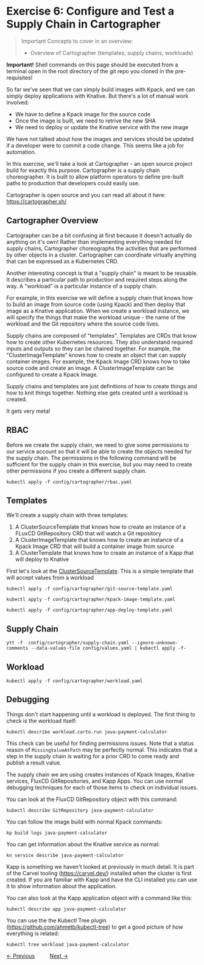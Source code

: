# Exercise 6: Configure and Test a Supply Chain in Cartographer 

> Important Concepts to cover in an overview:
>
> - Overview of Cartographer (templates, supply chains, workloads)

**Important!** Shell commands on this page should be executed from a terminal open in the root directory of the
git repo you cloned in the pre-requisites!

So far we've seen that we can simply build images with Kpack, and we can simply deploy applications with Knative.
But there's a lot of manual work involved:

- We have to define a Kpack image for the source code
- Once the image is built, we need to retrive the new SHA
- We need to deploy or update the Knative service with the new image

We have not talked about how the images and services should be updated if a developer were to commit a code
change. This seems like a job for automation.

In this exercise, we'll take a look at Cartographer - an open source project build for exactly this purpose.
Cartographer is a supply chain choreographer. It is built to allow platform operators to define pre-built
paths to production that developers could easily use.

Cartographer is open source and you can read all about it here: https://cartographer.sh/

## Cartographer Overview

Cartographer can be a bit confusing at first because it doesn't actually do anything on it's own! Rather than
implementing everything needed for supply chains, Cartographer choreographs the activities that are performed
by other objects in a cluster. Cartographer can coordinate virtually anything that can be expressed
as a Kubernetes CRD.

Another interesting concept is that a "supply chain" is meant to be reusable. It describes a particular path to
production and required steps along the way. A "workload" is a particular instance of a supply chain.

For example, in this exercise we will define a supply chain that knows how to build an image from source code
(using Kpack) and then deploy that image as a Knative application. When we create a workload instance, we will specify
the things that make the workload unique - the name of the workload and the Git repository where the source code lives.

Supply chains are composed of "templates". Templates are CRDs that know how to create other Kubernetes resources.
They also understand required inputs and outputs so they can be chained together. For example, the "ClusterImageTemplate"
knows how to create an object that can supply container images. For example, the Kpack Image CRD knows how to take source
code and create an image. A ClusterImageTemplate can be configured to create a Kpack Image.

Supply chains and templates are just definitions of how to create things and how to knit things together. Nothing
else gets created until a workload is created.

It gets very meta!

## RBAC

Before we create the supply chain, we need to give some permissions to our service account so that
it will be able to create the objects needed for the supply chain. The permissions in the following command
will be sufficient for the supply chain in this exercise, but you may need to create other permissions
if you create a different supply chain.

```shell
kubectl apply -f config/cartographer/rbac.yaml
```

## Templates

We'll create a supply chain with three templates:

1. A ClusterSourceTemplate that knows how to create an instance of a FLuxCD GitRepository CRD that will watch a Git repository
2. A ClusterImageTemplate that knows how to create an instance of a Kpack Image CRD that will build a container image from source
3. A ClusterTemplate that knows how to create an instance of a Kapp that will deploy to Knative

First let's look at the [ClusterSourceTemplate](config/cartographer/git-source-template.yaml). This is a simple template that
will accept values from a workload

```shell
kubectl apply -f config/cartographer/git-source-template.yaml
```

```shell
kubectl apply -f config/cartographer/kpack-image-template.yaml
```

```shell
kubectl apply -f config/cartographer/app-deploy-template.yaml
```

## Supply Chain

```shell
ytt -f  config/cartographer/supply-chain.yaml --ignore-unknown-comments --data-values-file config/values.yaml | kubectl apply -f-
```

## Workload

```shell
kubectl apply -f config/cartographer/workload.yaml
```

## Debugging

Things don't start happening until a workload is deployed. The first thing to check is the workload itself:

```shell
kubectl describe workload.carto.run java-payment-calculator
```

This check can be useful for finding permissions issues. Note that a status reason of `MissingValueAtPath` may be perfectly
normal. This indicates that a step in the supply chain is waiting for a prior CRD to come ready and publish a result value.

The supply chain we are using creates instances of Kpack Images, Knative services, FluxCD GitRepositories, and Kapp Apps.
You can use normal debugging techniques for each of those items to check on individual issues.

You can look at the FluxCD GitRepository object with this command:

```shell
kubectl describe GitRepository java-payment-calculator
```

You can follow the image build with normal Kpack commands:

```shell
kp build logs java-payment-calculator
```

You can get information about the Knative service as normal:

```shell
kn service describe java-payment-calculator
```

Kapp is something we haven't looked at previously in much detail. It is part of the Carvel tooling (https://carvel.dev/)
installed when the cluster is first created. If you are familiar with Kapp and have the CLI installed you can use it to show
information about the application.

You can also look at the Kapp application object with a command like this:

```shell
kubectl describe app java-payment-calculator
```

You can use the the Kubectl Tree plugin (https://github.com/ahmetb/kubectl-tree) to get a good picture of how everything is related:

```shell
kubectl tree workload java-payment-calculator
```

[&lt;- Previous](05-Kpack.md) &nbsp;&nbsp;&nbsp;&nbsp;&nbsp;&nbsp;&nbsp;&nbsp; [Next -&gt;](99-Cleanup.md)
